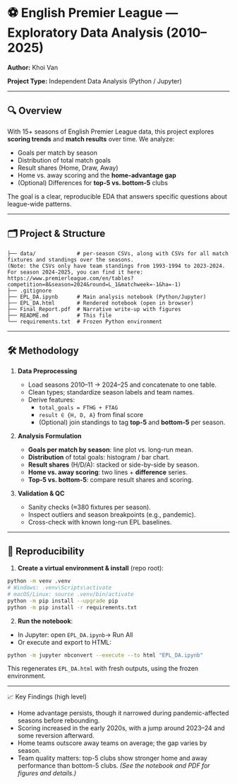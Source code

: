 # ⚽ English Premier League — Exploratory Data Analysis (2010–2025)

**Author:** Khoi Van

**Project Type:** Independent Data Analysis (Python / Jupyter)

---

## 🔍 Overview
With 15+ seasons of English Premier League data, this project explores **scoring trends** and **match results** over time. We analyze:
- Goals per match by season
- Distribution of total match goals
- Result shares (Home, Draw, Away)
- Home vs. away scoring and the **home-advantage gap**
- (Optional) Differences for **top-5 vs. bottom-5** clubs

The goal is a clear, reproducible EDA that answers specific questions about league-wide patterns.

---

## 🗂 Project & Structure
```
├── data/             # per-season CSVs, along with CSVs for all match fixtures and standings over the seasons.
(Note: the CSVs only have team standings from 1993-1994 to 2023-2024. For season 2024-2025, you can find it here: https://www.premierleague.com/en/tables?competition=8&season=2024&round=L_1&matchweek=-1&ha=-1)
├── .gitignore
├── EPL_DA.ipynb      # Main analysis notebook (Python/Jupyter)
├── EPL_DA.html       # Rendered notebook (open in browser)
├── Final_Report.pdf  # Narrative write-up with figures
├── README.md         # This file
└── requirements.txt  # Frozen Python environment
```

---

## 🛠 Methodology
1. **Data Preprocessing**
   - Load seasons 2010–11 → 2024–25 and concatenate to one table.
   - Clean types; standardize season labels and team names.
   - Derive features:
     - `total_goals = FTHG + FTAG`
     - `result ∈ {H, D, A}` from final score
     - (Optional) join standings to tag **top-5** and **bottom-5** per season.

2. **Analysis Formulation**
   - **Goals per match by season**: line plot vs. long-run mean.
   - **Distribution** of total goals: histogram / bar chart.
   - **Result shares** (H/D/A): stacked or side-by-side by season.
   - **Home vs. away scoring**: two lines + **difference** series.
   - **Top-5 vs. bottom-5**: compare result shares and scoring.

3. **Validation & QC**
   - Sanity checks (≈380 fixtures per season).
   - Inspect outliers and season breakpoints (e.g., pandemic).
   - Cross-check with known long-run EPL baselines.

---

## 🔁 Reproducibility
1) **Create a virtual environment & install** (repo root):
```bash
python -m venv .venv
# Windows: .venv\Scripts\activate
# macOS/Linux: source .venv/bin/activate
python -m pip install --upgrade pip
python -m pip install -r requirements.txt
```

2) **Run the notebook**:
- In Jupyter: open `EPL_DA.ipynb`-> Run All
- Or execute and export to HTML:
```bash
python -m jupyter nbconvert --execute --to html "EPL_DA.ipynb"
```
This regenerates `EPL_DA.html` with fresh outputs, using the frozen environment.

---

📈 Key Findings (high level)

- Home advantage persists, though it narrowed during pandemic-affected seasons before rebounding.
- Scoring increased in the early 2020s, with a jump around 2023–24 and some reversion afterward.
- Home teams outscore away teams on average; the gap varies by season.
- Team quality matters: top-5 clubs show stronger home and away performance than bottom-5 clubs.
*(See the notebook and PDF for figures and details.)*
